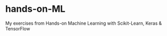# hands-on-ML
My exercises from Hands-on Machine Learning with Scikit-Learn, Keras &amp; TensorFlow
